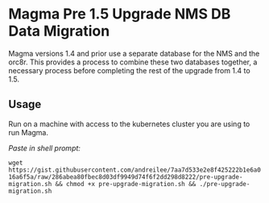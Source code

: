 # Magma Pre 1.5 Upgrade NMS DB Data Migration

Magma versions 1.4 and prior use a separate database for the NMS and the orc8r.
This provides a process to combine these two databases together, a necessary
process before completing the rest of the upgrade from 1.4 to 1.5.

## Usage

Run on a machine with access to the kubernetes cluster you are using to run Magma.

*Paste in shell prompt:*

`wget https://gist.githubusercontent.com/andreilee/7aa7d533e2e8f425222b1e6a016a6f5a/raw/286abea80fbec8d03df9949d74f6f2dd298d8222/pre-upgrade-migration.sh && chmod +x pre-upgrade-migration.sh && ./pre-upgrade-migration.sh`
